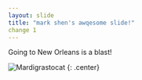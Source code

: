 ```yaml
---
layout: slide
title: "mark shen's awqesome slide!"
change 1
---
```


Going to New Orleans is a blast!

![Mardigrastocat](https://octodex.github.com/images/Mardigrastocat.png)
{: .center}

